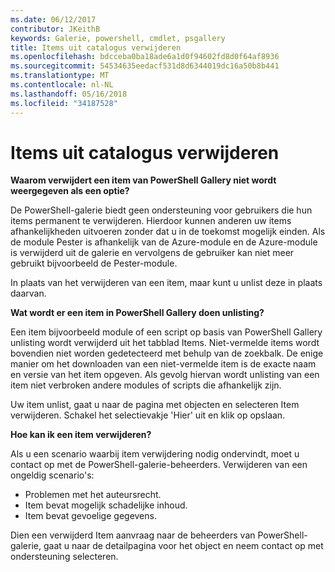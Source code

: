 ```yaml
---
ms.date: 06/12/2017
contributor: JKeithB
keywords: Galerie, powershell, cmdlet, psgallery
title: Items uit catalogus verwijderen
ms.openlocfilehash: bdcceba0ba18ade6a1d0f94602fd8d0f64af8936
ms.sourcegitcommit: 54534635eedacf531d8d6344019dc16a50b8b441
ms.translationtype: MT
ms.contentlocale: nl-NL
ms.lasthandoff: 05/16/2018
ms.locfileid: "34187528"
---
```

# <a name="unlisting-items"></a>Items uit catalogus verwijderen

**Waarom verwijdert een item van PowerShell Gallery niet wordt weergegeven als een optie?**

De PowerShell-galerie biedt geen ondersteuning voor gebruikers die hun items permanent te verwijderen.
Hierdoor kunnen anderen uw items afhankelijkheden uitvoeren zonder dat u in de toekomst mogelijk einden.
Als de module Pester is afhankelijk van de Azure-module en de Azure-module is verwijderd uit de galerie en vervolgens de gebruiker kan niet meer gebruikt bijvoorbeeld de Pester-module.

In plaats van het verwijderen van een item, maar kunt u unlist deze in plaats daarvan.

**Wat wordt er een item in PowerShell Gallery doen unlisting?**

Een item bijvoorbeeld module of een script op basis van PowerShell Gallery unlisting wordt verwijderd uit het tabblad Items. Niet-vermelde items wordt bovendien niet worden gedetecteerd met behulp van de zoekbalk.
De enige manier om het downloaden van een niet-vermelde item is de exacte naam en versie van het item opgeven.
Als gevolg hiervan wordt unlisting van een item niet verbroken andere modules of scripts die afhankelijk zijn.

Uw item unlist, gaat u naar de pagina met objecten en selecteren Item verwijderen. Schakel het selectievakje 'Hier' uit en klik op opslaan.

**Hoe kan ik een item verwijderen?**

Als u een scenario waarbij item verwijdering nodig ondervindt, moet u contact op met de PowerShell-galerie-beheerders.
Verwijderen van een ongeldig scenario's:
- Problemen met het auteursrecht.
- Item bevat mogelijk schadelijke inhoud.
- Item bevat gevoelige gegevens.

Dien een verwijderd Item aanvraag naar de beheerders van PowerShell-galerie, gaat u naar de detailpagina voor het object en neem contact op met ondersteuning selecteren.